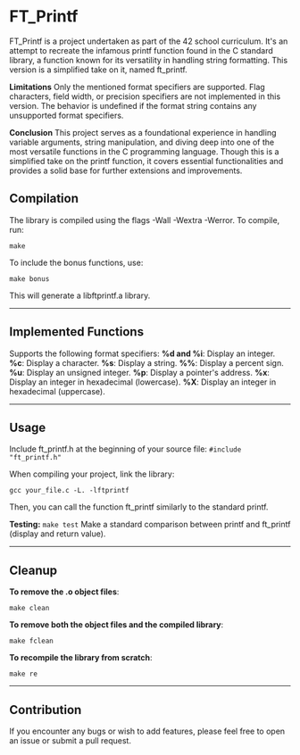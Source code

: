 # FT_Printf
FT_Printf is a project undertaken as part of the 42 school curriculum. It's an attempt to recreate the infamous printf function found in the C standard library, a function known for its versatility in handling string formatting. This version is a simplified take on it, named ft_printf.

**Limitations**
Only the mentioned format specifiers are supported.
Flag characters, field width, or precision specifiers are not implemented in this version.
The behavior is undefined if the format string contains any unsupported format specifiers.

**Conclusion**
This project serves as a foundational experience in handling variable arguments, string manipulation, and diving deep into one of the most versatile functions in the C programming language. Though this is a simplified take on the printf function, it covers essential functionalities and provides a solid base for further extensions and improvements.

## Compilation
The library is compiled using the flags -Wall -Wextra -Werror. To compile, run:

``make``

To include the bonus functions, use:

``make bonus``

This will generate a libftprintf.a library.

----

## Implemented Functions

Supports the following format specifiers:
**%d and %i**: Display an integer.
**%c**: Display a character.
**%s**: Display a string.
**%%**: Display a percent sign.
**%u**: Display an unsigned integer.
**%p**: Display a pointer's address.
**%x**: Display an integer in hexadecimal (lowercase).
**%X**: Display an integer in hexadecimal (uppercase).

----

## Usage
Include ft_printf.h at the beginning of your source file:
``#include "ft_printf.h"``

When compiling your project, link the library:

``gcc your_file.c -L. -lftprintf``

Then, you can call the function ft_printf similarly to the standard printf.

**Testing:**
``make test``
Make a standard comparison between printf and ft_printf (display and return value).

----

## Cleanup

**To remove the .o object files**:

``make clean``


**To remove both the object files and the compiled library**:

``make fclean``

**To recompile the library from scratch**:

``make re``

----

## Contribution
If you encounter any bugs or wish to add features, please feel free to open an issue or submit a pull request.
